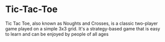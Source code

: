 # Tic-Tac-Toe
Tic Tac Toe, also known as Noughts and Crosses, is a classic two-player game played on a simple 3x3 grid. It's a strategy-based game that is easy to learn and can be enjoyed by people of all ages
